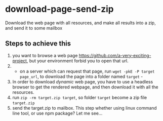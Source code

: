 # download-page-send-zip
Download the web page with all resources, and make all results into a zip, and send it to some mailbox


## Steps to achieve this

1. you want to browse a web page https://github.com/a-very-exciting-project, but your environment forbid you to open that url.
2. - on a server which can request that page, run `wget -pkE -P target page_url`, to download the page into a folder named `target` -
2. In order to download *dynamic* web page, you have to use a headless browser to get the rendered webpage, and then download it with all the resources.
3. run `zip -rm target.zip target`, so folder `target` become a zip file `target.zip`
4. send the target.zip to mailbox. This step whether using linux command line tool, or use npm package? Let me see...
